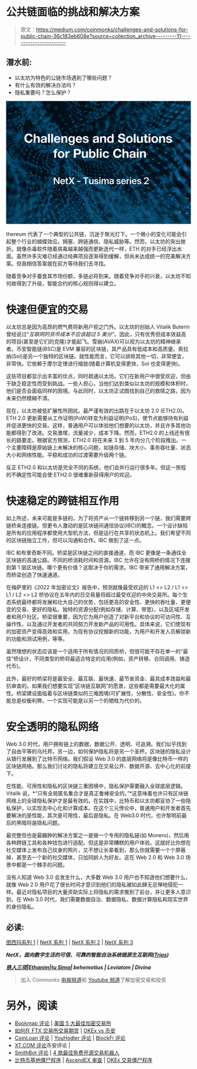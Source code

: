 # 公共链面临的挑战和解决方案

> 原文：<https://medium.com/coinmonks/challenges-and-solutions-for-public-chain-36c183eb608e?source=collection_archive---------11----------------------->

## 潜水前:

*   以太坊为特色的公链市场遇到了哪些问题？
*   有什么有效的解决办法吗？
*   隐私重要吗？怎么保护？

![](img/b090d18eb6887a0964492704d91924c4.png)

thereum 代表了一个典型的公共链，沉迷于聚光灯下。一个微小的变化可能会引起整个行业的蝴蝶效应。拥塞、跨链通信、隐私威胁等。然而，以太坊的突出挫折。就像杀毒软件随着病毒越来越强而更新迭代一样，ETH 的对手已经浮出水面。虽然许多灾难已经通过经典项目逐渐得到缓解，但尚未达成统一的完美解决方案。但我相信答案就在前方等待我们去寻找。

随着竞争对手蚕食其市场份额，多链必将到来。随着竞争对手的兴衰，以太坊不知何故得到了升级，智能合约的核心规则得以建立。

# 快速但便宜的交易

以太坊总是因为高昂的燃气费将新用户拒之门外。以太坊的创始人 Vitalik Buterin 曾经说过“*互联网的货币成本不应该超过 5 美分”*。因此，只有优秀但成本效益高的项目(甚至是它们的克隆)才能起飞。雪崩(AVAX)可以视为以太坊的精神继承者。币安智能链(BSC)是 EVM 兼容的区块链，其产品具有低成本和高质量。索拉纳(Sol)是另一个独特的区块链。就性能而言，它可以排除其他一切，非常便宜，非常快。它依赖于摩尔定律进行缩放(随着计算机变得更快，Sol 也变得更快)。

这些项目都显示出丰富的优点，同时疏通以太坊。它们在新用户中很受欢迎，但由于缺乏稳定性而受到挑战。一些人担心，当他们达到类似以太坊的规模和体积时，他们是否会面临同样的困境。与此同时，以太坊正试图找到自己的救赎之路，因为未来仍然模糊不清。

现在，以太坊被低扩展性所困扰。最严谨有效的出路在于以太坊 2.0 (ETH2.0)。ETH 2.0 更新需要从工作证明(PoW)转变为利益证明(PoS)，使节点能够持有利益并促进更快的交易。这样，普通用户可以体验他们想要的以太坊，并且许多其他功能都得到了改进。交易激增，流量减少，成本下降。然而，ETH2.0 的上线还有很长的路要走。根据官方预测，ETH2.0 将在未来 3 到 5 年内分几个阶段推出。一个主要障碍是原始链上未解决的核心问题，如链存储、块大小、事务吞吐量、状态大小和网络性能。平稳和成功的过渡需要升级两个链。

反正 ETH2.0 和以太坊是完全不同的系统，他们会并行运行很多年。但这一旅程的不确定性可能会使 ETH2.0 很难重新获得用户的欢迎。

# 快速稳定的跨链相互作用

如上所述，未来可能是多链的。为了将资产从一个链转移到另一个链，我们需要跨链桥来连接链。但更令人激动的是区块链间通信协议(IBC)的概念。一个设计缺陷是所有的应用程序都使用大型机方法，但是运行在共享的状态机上。我们希望不同的区块链独立工作，但可以沟通和合作。IBC 做到了这一点。

IBC 和布里奇斯不同。桥梁是区块链之间的直接通道，而 IBC 更像是一条通往全区块链的高速公路。不同的桥消耗时间和资源。IBC 允许在没有网桥的情况下连接到第 1 层区块链。哪个更有价值？这取决于你的需求。IBC 带来了通用解决方案，而桥梁创造了快速通道。

在梅萨里的《2022 年加密论文》报告中，预测就像最受欢迎的 L1 <> L2 / L1 <> L1 / L2 <> L2 桥协议在五年内的日交易量将超过最受欢迎的中央交易所。每个生态系统最终都将发展和壮大自己的优势，包括更高的安全性、更快的吞吐量、更便宜的交易、更好的隐私、独特的资源分配(例如存储、计算、带宽)，以及区域开发者和用户社区。桥梁很重要，因为它为用户创造了对新平台和协议的可访问性、互操作性，以及通过开发者的共同努力开发新产品的可用性。具体来说，它们使现有的加密资产变得高效和实用，为现有协议挖掘新的功能，为用户和开发人员解锁新的功能和测试用例，等等。

虽然理想的状态应该是一个适用于所有情况的同质桥，但很可能不存在单一的“最佳”桥设计，不同类型的桥将最适合特定的应用(例如，资产转移、合同调用、铸造代币)。

此外，最好的桥梁将是最安全、最互联、最快速、最节省资金、最具成本效益和最抗审查的。如果我们想要实现“区块链互联网”的愿景，这些都是需要最大化的属性。桥梁建设面临着与区块链类似的三难困境(可扩展性、分散性、安全性)。你不能总是权衡利弊。一个实现可能是以另一个的牺牲为代价的。

# 安全透明的隐私网络

Web 3.0 时代，用户拥有链上的数据，数据公开、透明、可追溯。我们似乎找到了自由平等的乌托邦，另一边，如何保护隐私将是另一个圣杯。区块链的隐私设计从银行发展到了比特币网络。我们假设 Web 3.0 的底层网络将是像比特币一样的区块链网络。那么我们讨论的隐私将建立在交易公开、数据开源、去中心化的前提下。

在性能、可用性和隐私的区块链三重困境中，隐私保护需要融入全球底层逻辑。Vitalik 说，*“只有全局匿名集合才是真正鲁棒安全的。”*这意味着也许只有区块链网络上的全球隐私保护才是最有效的。在实践中，比特币和以太坊都妥协了一些隐私保护，以实现去中心化和计算成本。在这个三元悖论中，普通用户和开发者首先要解决的是性能，其次是可用性，最后是隐私。在 Web3.0 时代，也许黎明前最后的黑暗将是隐私问题。

最完整但也是最臃肿的解决方案之一是做一个专用的隐私链(如 Monero)，然后用各种跨链工具和各种钱包进行适配。但这是非常糟糕的用户体验。这就好比你想在社交媒体上发布自己纹身的照片，又不想让长辈看到，那么你就需要一个个屏蔽掉，甚至去一个新的社交媒体，只加同龄人为好友。这在 Web 2.0 和 Web 3.0 场景中都是一个棘手的问题。

没有人知道 Web 3.0 会发生什么，大多数 Web 3.0 用户也不知道他们想要什么，就像 Web 2.0 用户花了很长时间才意识到他们的隐私被如此肆无忌惮地侵犯一样。最近对隐私项目的大量资助实际上将隐私的需求推到了前台，并让更多人意识到，在 Web 3.0 时代，我们需要数据自治、数据隐私、数据计算隐私和现实世界的身份隐私。

## 必读:

[图西玛系列 1](/coinmonks/public-chain-market-outlook-823eaec076cb) | [NetX 系列 1](/triaslab/rethinking-the-it-industry-d101384e801) | [NetX 系列 2](/coinmonks/a-letter-from-satoshi-nakamoto-345a45d012bb) | [NetX 系列 3](/coinmonks/out-of-control-the-post-it-evolution-dd64e05ff5bc)

***NetX，面向数字生活的可信、可靠的智能自治系统链原生互联网(***[***Trias***](https://www.trias.one/)***)***

[***铁人三项***](https://www.triathon.space/#/)***|***[***Ethanim***](https://www.ethanim.network/)***|***[***tu Sima***](https://www.tusima.network/#/)***| behemotius | Leviatom | Divina***

> 加入 Coinmonks [电报频道](https://t.me/coincodecap)和 [Youtube 频道](https://www.youtube.com/c/coinmonks/videos)了解加密交易和投资

# 另外，阅读

*   [Bookmap 评论](https://coincodecap.com/bookmap-review-2021-best-trading-software) | [美国 5 大最佳加密交易所](https://coincodecap.com/crypto-exchange-usa)
*   [如何在 FTX 交易所交易期货](https://coincodecap.com/ftx-futures-trading) | [OKEx vs 币安](https://coincodecap.com/okex-vs-binance)
*   [CoinLoan 评论](https://coincodecap.com/coinloan-review) | [YouHodler 评论](/coinmonks/youhodler-4-easy-ways-to-make-money-98969b9689f2) | [BlockFi 评论](https://coincodecap.com/blockfi-review)
*   [XT.COM 评论](https://coincodecap.com/profittradingapp-for-binance)币安评论 |
*   [SmithBot 评论](https://coincodecap.com/smithbot-review) | [4 款最佳免费开源交易机器人](https://coincodecap.com/free-open-source-trading-bots)
*   [比特币基地僵尸程序](/coinmonks/coinbase-bots-ac6359e897f3) | [AscendEX 审查](/coinmonks/ascendex-review-53e829cf75fa) | [OKEx 交易僵尸程序](/coinmonks/okex-trading-bots-234920f61e60)